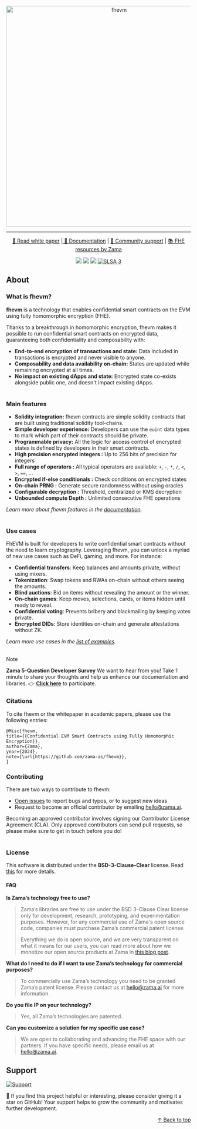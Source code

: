 <p align="center">
<picture>
  <source media="(prefers-color-scheme: dark)" srcset="library-solidity/docs/.gitbook/assets/fhevm-dark.png">
  <source media="(prefers-color-scheme: light)" srcset="library-solidity/docs/.gitbook/assets/fhevm-light.png">
  <img width=600 alt="fhevm">
</picture>
</p>

<hr/>

<p align="center">
  <a href="fhevm-whitepaper-v2.pdf"> 📃 Read white paper</a> |<a href="https://docs.zama.ai/fhevm"> 📒 Documentation</a> | <a href="https://zama.ai/community"> 💛 Community support</a> | <a href="https://github.com/zama-ai/awesome-zama"> 📚 FHE resources by Zama</a>
</p>

<p align="center">
  <a href="https://github.com/zama-ai/fhevm/releases">
    <img src="https://img.shields.io/github/v/release/zama-ai/fhevm?style=flat-square"></a>
  <a href="https://github.com/zama-ai/fhevm/blob/main/LICENSE">
    <!-- markdown-link-check-disable-next-line -->
    <img src="https://img.shields.io/badge/License-BSD--3--Clause--Clear-%23ffb243?style=flat-square"></a>
  <a href="https://github.com/zama-ai/bounty-program">
    <!-- markdown-link-check-disable-next-line -->
    <img src="https://img.shields.io/badge/Contribute-Zama%20Bounty%20Program-%23ffd208?style=flat-square"></a>
  <a href="https://slsa.dev"><img alt="SLSA 3" src="https://slsa.dev/images/gh-badge-level3.svg" /></a>
</p>

## About

### What is fhevm?

**fhevm** is a technology that enables confidential smart contracts on the EVM using fully homomorphic encryption (FHE).

Thanks to a breakthrough in homomorphic encryption, fhevm makes it possible to run confidential smart contracts on encrypted data, guaranteeing both confidentiality and composability with:

- **End-to-end encryption of transactions and state:** Data included in transactions is encrypted and never visible to anyone.
- **Composability and data availability on-chain:** States are updated while remaining encrypted at all times.
- **No impact on existing dApps and state:** Encrypted state co-exists alongside public one, and doesn't impact existing dApps.
  <br></br>

### Main features

- **Solidity integration:** fhevm contracts are simple solidity contracts that are built using traditional solidity tool-chains.
- **Simple developer experience:** Developers can use the `euint` data types to mark which part of their contracts should be private.
- **Programmable privacy:** All the logic for access control of encrypted states is defined by developers in their smart contracts.
- **High precision encrypted integers :** Up to 256 bits of precision for integers
- **Full range of operators :** All typical operators are available: `+`, `-`, `*`, `/`, `<`, `>`, `==`, …
- **Encrypted if-else conditionals :** Check conditions on encrypted states
- **On-chain PRNG :** Generate secure randomness without using oracles
- **Configurable decryption :** Threshold, centralized or KMS decryption
- **Unbounded compute Depth :** Unlimited consecutive FHE operations

_Learn more about fhevm features in the [documentation](https://docs.zama.ai/fhevm)._
<br></br>

### Use cases

FhEVM is built for developers to write confidential smart contracts without the need to learn cryptography. Leveraging fhevm, you can unlock a myriad of new use cases such as DeFi, gaming, and more. For instance:

- **Confidential transfers**: Keep balances and amounts private, without using mixers.
- **Tokenization**: Swap tokens and RWAs on-chain without others seeing the amounts.
- **Blind auctions**: Bid on items without revealing the amount or the winner.
- **On-chain games**: Keep moves, selections, cards, or items hidden until ready to reveal.
- **Confidential voting**: Prevents bribery and blackmailing by keeping votes private.
- **Encrypted DIDs**: Store identities on-chain and generate attestations without ZK.

_Learn more use cases in the [list of examples](https://docs.zama.ai/fhevm/tutorials/see-all-tutorials)._
<br></br>

> [!Note]
> **Zama 5-Question Developer Survey**
> We want to hear from you! Take 1 minute to share your thoughts and help us enhance our documentation and libraries.
> 👉 **[Click here](https://www.zama.ai/developer-survey)** to participate.

### Citations

To cite fhevm or the whitepaper in academic papers, please use the following entries:

```text
@Misc{fhevm,
title={{Confidential EVM Smart Contracts using Fully Homomorphic Encryption}},
author={Zama},
year={2024},
note={\url{https://github.com/zama-ai/fhevm}},
}
```

### Contributing

There are two ways to contribute to fhevm:

- [Open issues](https://github.com/zama-ai/fhevm/issues/new/choose) to report bugs and typos, or to suggest new ideas
- Request to become an official contributor by emailing hello@zama.ai.

Becoming an approved contributor involves signing our Contributor License Agreement (CLA). Only approved contributors can send pull requests, so please make sure to get in touch before you do!
<br></br>

### License

This software is distributed under the **BSD-3-Clause-Clear** license. Read [this](LICENSE) for more details.

#### FAQ

**Is Zama’s technology free to use?**

> Zama’s libraries are free to use under the BSD 3-Clause Clear license only for development, research, prototyping, and experimentation purposes. However, for any commercial use of Zama's open source code, companies must purchase Zama’s commercial patent license.
>
> Everything we do is open source, and we are very transparent on what it means for our users, you can read more about how we monetize our open source products at Zama in [this blog post](https://www.zama.ai/post/open-source).

**What do I need to do if I want to use Zama’s technology for commercial purposes?**

> To commercially use Zama’s technology you need to be granted Zama’s patent license. Please contact us at hello@zama.ai for more information.

**Do you file IP on your technology?**

> Yes, all Zama’s technologies are patented.

**Can you customize a solution for my specific use case?**

> We are open to collaborating and advancing the FHE space with our partners. If you have specific needs, please email us at hello@zama.ai.

## Support

<a target="_blank" href="https://community.zama.ai">
<picture>
  <source media="(prefers-color-scheme: dark)" srcset="https://github.com/zama-ai/fhevm-solidity/assets/157474013/e249e1a8-d724-478c-afa8-e4fe01c1a0fd">
  <source media="(prefers-color-scheme: light)" srcset="https://github.com/zama-ai/fhevm-solidity/assets/157474013/a72200cc-d93e-44c7-81a8-557901d8798d">
  <img alt="Support">
</picture>
</a>

🌟 If you find this project helpful or interesting, please consider giving it a star on GitHub! Your support helps to grow the community and motivates further development.

<p align="right">
  <a href="#about" > ↑ Back to top </a>
</p>

